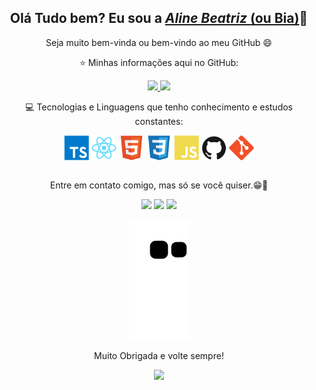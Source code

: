 <div>
   <h2 align="center">Olá Tudo bem? Eu sou a <a href="https://www.linkedin.com/in/alineleite53/"><i>Aline Beatriz </i>(ou Bia)</a>🌙</h2>
  <p align="center">Seja muito bem-vinda ou bem-vindo ao meu GitHub 😄</p>
  <p align="center">⭐ Minhas informações aqui no GitHub: </h2>
</div>
 <div align="center">
  <a href="https://github.com/AlineBeatriz53">
    <img height="150em" src="https://github-readme-stats.vercel.app/api?username=alinebeatriz53&count_private=true&include_all_commits=true&show_icons=true&theme=dracula&hide_border=false&show_owner=true"/>
    <img height="150em" src="https://github-readme-stats.vercel.app/api/top-langs/?username=alinebeatriz53&theme=dracula&hide_border=false&&layout=compact"/>
  </a>
</div>

<div align="center" valign="top">
 <p>💻 Tecnologias e Linguagens que tenho conhecimento e estudos constantes: </p>
 
   <img align="center" alt="Js" height="40" width="40"       src="https://raw.githubusercontent.com/devicons/devicon/master/icons/typescript/typescript-plain.svg">
   <img align="center" alt="React" height="40" width="40" src="https://raw.githubusercontent.com/devicons/devicon/master/icons/react/react-original.svg">
    <img align="center" alt="HTML" height="40" width="40" src="https://raw.githubusercontent.com/devicons/devicon/master/icons/html5/html5-original.svg">
   <img align="center" alt="CSS" height="40" width="40" src="https://raw.githubusercontent.com/devicons/devicon/master/icons/css3/css3-original.svg">
   <img align="center" alt="Js" height="40" width="40" src="https://raw.githubusercontent.com/devicons/devicon/master/icons/javascript/javascript-plain.svg">
   <img align="center" alt="github" height="40" width="40" src="https://raw.githubusercontent.com/devicons/devicon/master/icons/github/github-original.svg">
   <img align="center" alt="git" height="40" width="40" src="https://raw.githubusercontent.com/devicons/devicon/master/icons/git/git-original.svg">
</div>

<br>
 
<div align="center"> 
 <p align="center">Entre em contato comigo, mas só se você quiser.😁📲</p>
 <a href="https://www.instagram.com/_beatrizny/" target="_blank">
 <img src="https://img.shields.io/badge/-Instagram-%23E4405F?style=for-the-badge&logo=instagram&logoColor=white" target="_blank"></a>
 <a href="https://www.linkedin.com/in/alinecoelho53/" target="_blank">
 <img src="https://img.shields.io/badge/-LinkedIn-%230077B5?style=for-the-badge&logo=linkedin&logoColor=white" target="_blank"></a>
 <a href="mailto:ali.beatriz070@gmail.com">
 <img src="https://img.shields.io/badge/-Gmail-%23333?style=for-the-badge&logo=gmail&logoColor=white" target="_blank"></a></a>
 
 ![Snake animation](https://github.com/alinebeatriz53/alinebeatriz53/blob/output/github-contribution-grid-snake.svg)
>
 
 <p align="center"> 
 Muito Obrigada e volte sempre!
</p>
 
<p align="center">
 <img alingn="center" src="https://i.picasion.com/pic91/8a04f4634c39439266ade84664cb933a.gif" />
</p>

<!-- <p align="center">
<a href="https://github.com/AlineBeatriz53/">
  <img src="http://github-readme-streak-stats.herokuapp.com?user=AlineBeatriz53&theme=blueberry&hide_border=true&background=355C7D00&stroke=4169E1&dates=4169E1" /></a> -->

</div>


